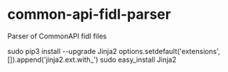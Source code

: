 # common-api-fidl-parser
Parser of CommonAPI fidl files

sudo pip3 install --upgrade Jinja2
options.setdefault('extensions', []).append('jinja2.ext.with_')
sudo easy_install Jinja2
